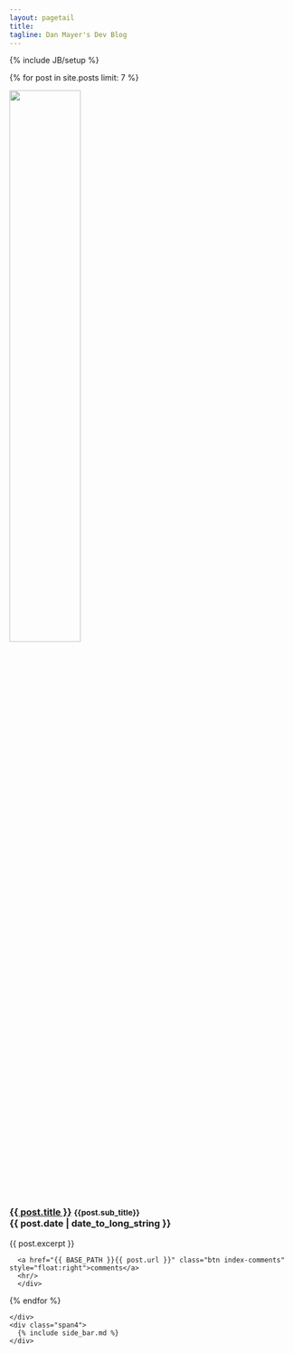 ```yaml
---
layout: pagetail
title: 
tagline: Dan Mayer's Dev Blog
---
```

{% include JB/setup %}

<div class="row">
  <div class="span8">

{% for post in site.posts limit: 7 %}
     <div class="index-summary">
      <img width="50%" height="50%" src="{{ post.image }}"/>
      <h3 class="index-title">
        <a href="{{ post.url }}" class="noStyle">{{ post.title }}</a> <small>{{post.sub_title}}</small>
        <br/><span>{{ post.date | date_to_long_string }}</span>
      </h3>
      {{ post.excerpt }}

      <a href="{{ BASE_PATH }}{{ post.url }}" class="btn index-comments" style="float:right">comments</a>
      <hr/>
      </div>
{% endfor %}

    </div>
    <div class="span4">
      {% include side_bar.md %}
    </div>

  </div>
